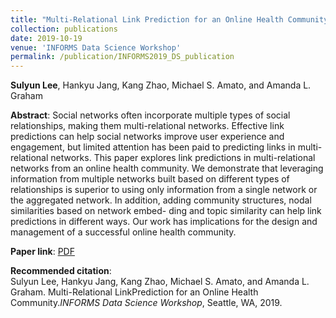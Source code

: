 ```yaml
---
title: "Multi-Relational Link Prediction for an Online Health Community"
collection: publications
date: 2019-10-19
venue: 'INFORMS Data Science Workshop'
permalink: /publication/INFORMS2019_DS_publication
---
```

**Sulyun Lee**, Hankyu Jang, Kang Zhao, Michael S. Amato, and Amanda L. Graham

**Abstract**:
Social networks often incorporate multiple types of social relationships, making them multi-relational networks. Effective link predictions can help social networks improve user experience and engagement, but limited attention has been paid to predicting links in multi-relational networks. This paper explores link predictions in multi-relational networks from an online health community. We demonstrate that leveraging information from multiple networks built based on different types of relationships is superior to using only information from a single network or the aggregated network. In addition, adding community structures, nodal similarities based on network embed- ding and topic similarity can help link predictions in different ways. Our work has implications for the design and management of a successful online health community.

**Paper link**: [PDF](http://sulyunlee.github.io/files/INFORMS_DS19_multi_relational_link_prediction.pdf)

**Recommended citation**: <br>
Sulyun Lee, Hankyu Jang, Kang Zhao, Michael S. Amato, and Amanda L. Graham.  Multi-Relational LinkPrediction for an Online Health Community.*INFORMS Data Science Workshop*, Seattle, WA, 2019.
